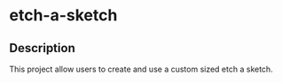 # etch-a-sketch
## Description
This project allow users to create and use a custom sized etch a sketch. 